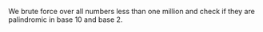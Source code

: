 We brute force over all numbers less than one million and check if they are palindromic in base 10 and base 2. 